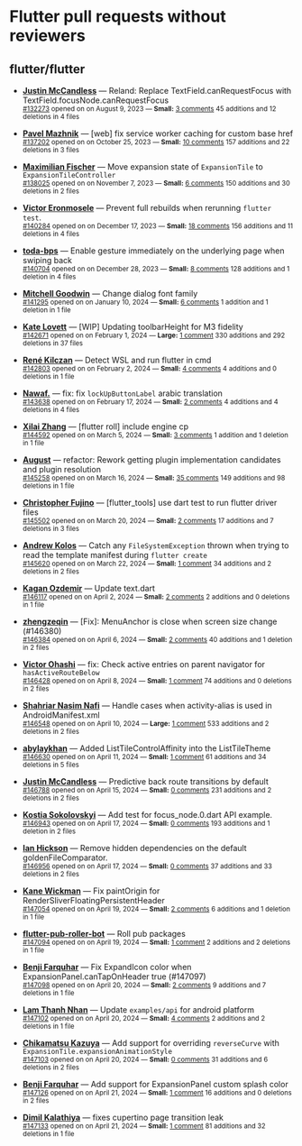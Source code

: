 # Flutter pull requests without reviewers

## flutter/flutter

* **[Justin McCandless](https://github.com/justinmc)** &mdash; Reland: Replace TextField.canRequestFocus with TextField.focusNode.canRequestFocus<br />
    <sub>[#132273](https://github.com/flutter/flutter/pull/132273) opened on on August 9, 2023 &mdash; **Small:** [3 comments](https://github.com/flutter/flutter/pull/132273) 45 additions and 12 deletions in 4 files</sub><br />

* **[Pavel Mazhnik](https://github.com/p-mazhnik)** &mdash; [web] fix service worker caching for custom base href<br />
    <sub>[#137202](https://github.com/flutter/flutter/pull/137202) opened on on October 25, 2023 &mdash; **Small:** [10 comments](https://github.com/flutter/flutter/pull/137202) 157 additions and 22 deletions in 3 files</sub><br />

* **[Maximilian Fischer](https://github.com/fischerscode)** &mdash; Move expansion state of `ExpansionTile` to `ExpansionTileController`<br />
    <sub>[#138025](https://github.com/flutter/flutter/pull/138025) opened on on November 7, 2023 &mdash; **Small:** [6 comments](https://github.com/flutter/flutter/pull/138025) 150 additions and 30 deletions in 2 files</sub><br />

* **[Victor Eronmosele](https://github.com/victoreronmosele)** &mdash; Prevent full rebuilds when rerunning `flutter test`.<br />
    <sub>[#140284](https://github.com/flutter/flutter/pull/140284) opened on on December 17, 2023 &mdash; **Small:** [18 comments](https://github.com/flutter/flutter/pull/140284) 156 additions and 11 deletions in 4 files</sub><br />

* **[toda-bps](https://github.com/toda-bps)** &mdash; Enable gesture immediately on the underlying page when swiping back<br />
    <sub>[#140704](https://github.com/flutter/flutter/pull/140704) opened on on December 28, 2023 &mdash; **Small:** [8 comments](https://github.com/flutter/flutter/pull/140704) 128 additions and 1 deletion in 4 files</sub><br />

* **[Mitchell Goodwin](https://github.com/MitchellGoodwin)** &mdash; Change dialog font family<br />
    <sub>[#141295](https://github.com/flutter/flutter/pull/141295) opened on on January 10, 2024 &mdash; **Small:** [6 comments](https://github.com/flutter/flutter/pull/141295) 1 addition and 1 deletion in 1 file</sub><br />

* **[Kate Lovett](https://github.com/Piinks)** &mdash; [WIP] Updating toolbarHeight for M3 fidelity<br />
    <sub>[#142671](https://github.com/flutter/flutter/pull/142671) opened on on February 1, 2024 &mdash; **Large:** [1 comment](https://github.com/flutter/flutter/pull/142671) 330 additions and 292 deletions in 37 files</sub><br />

* **[René Kilczan](https://github.com/rekire)** &mdash; Detect WSL and run flutter in cmd<br />
    <sub>[#142803](https://github.com/flutter/flutter/pull/142803) opened on on February 2, 2024 &mdash; **Small:** [4 comments](https://github.com/flutter/flutter/pull/142803) 4 additions and 0 deletions in 1 file</sub><br />

* **[Nawaf.](https://github.com/nawafalomari)** &mdash; fix: fix `lockUpButtonLabel` arabic translation<br />
    <sub>[#143638](https://github.com/flutter/flutter/pull/143638) opened on on February 17, 2024 &mdash; **Small:** [2 comments](https://github.com/flutter/flutter/pull/143638) 4 additions and 4 deletions in 4 files</sub><br />

* **[Xilai Zhang](https://github.com/XilaiZhang)** &mdash; [flutter roll] include engine cp<br />
    <sub>[#144592](https://github.com/flutter/flutter/pull/144592) opened on on March 5, 2024 &mdash; **Small:** [3 comments](https://github.com/flutter/flutter/pull/144592) 1 addition and 1 deletion in 1 file</sub><br />

* **[August](https://github.com/Gustl22)** &mdash; refactor: Rework getting plugin implementation candidates and plugin resolution<br />
    <sub>[#145258](https://github.com/flutter/flutter/pull/145258) opened on on March 16, 2024 &mdash; **Small:** [35 comments](https://github.com/flutter/flutter/pull/145258) 149 additions and 98 deletions in 1 file</sub><br />

* **[Christopher Fujino](https://github.com/christopherfujino)** &mdash; [flutter_tools] use dart test to run flutter driver files<br />
    <sub>[#145502](https://github.com/flutter/flutter/pull/145502) opened on on March 20, 2024 &mdash; **Small:** [2 comments](https://github.com/flutter/flutter/pull/145502) 17 additions and 7 deletions in 3 files</sub><br />

* **[Andrew Kolos](https://github.com/andrewkolos)** &mdash; Catch any `FileSystemException` thrown when trying to read the template manifest during `flutter create`<br />
    <sub>[#145620](https://github.com/flutter/flutter/pull/145620) opened on on March 22, 2024 &mdash; **Small:** [1 comment](https://github.com/flutter/flutter/pull/145620) 34 additions and 2 deletions in 2 files</sub><br />

* **[Kagan Ozdemir](https://github.com/kaganzdmr58)** &mdash; Update text.dart<br />
    <sub>[#146117](https://github.com/flutter/flutter/pull/146117) opened on on April 2, 2024 &mdash; **Small:** [2 comments](https://github.com/flutter/flutter/pull/146117) 2 additions and 0 deletions in 1 file</sub><br />

* **[zhengzeqin](https://github.com/zeqinjie)** &mdash; [Fix]: MenuAnchor is close when screen size change (#146380)<br />
    <sub>[#146384](https://github.com/flutter/flutter/pull/146384) opened on on April 6, 2024 &mdash; **Small:** [2 comments](https://github.com/flutter/flutter/pull/146384) 40 additions and 1 deletion in 2 files</sub><br />

* **[Victor Ohashi](https://github.com/VictorOhashi)** &mdash; fix: Check active entries on parent navigator for `hasActiveRouteBelow`<br />
    <sub>[#146428](https://github.com/flutter/flutter/pull/146428) opened on on April 8, 2024 &mdash; **Small:** [1 comment](https://github.com/flutter/flutter/pull/146428) 74 additions and 0 deletions in 2 files</sub><br />

* **[Shahriar Nasim Nafi](https://github.com/SNNafi)** &mdash; Handle cases when activity-alias is used in AndroidManifest.xml<br />
    <sub>[#146548](https://github.com/flutter/flutter/pull/146548) opened on on April 10, 2024 &mdash; **Large:** [1 comment](https://github.com/flutter/flutter/pull/146548) 533 additions and 2 deletions in 2 files</sub><br />

* **[abylaykhan](https://github.com/abikko)** &mdash; Added ListTileControlAffinity into the ListTileTheme<br />
    <sub>[#146630](https://github.com/flutter/flutter/pull/146630) opened on on April 11, 2024 &mdash; **Small:** [1 comment](https://github.com/flutter/flutter/pull/146630) 61 additions and 34 deletions in 5 files</sub><br />

* **[Justin McCandless](https://github.com/justinmc)** &mdash; Predictive back route transitions by default<br />
    <sub>[#146788](https://github.com/flutter/flutter/pull/146788) opened on on April 15, 2024 &mdash; **Small:** [0 comments](https://github.com/flutter/flutter/pull/146788) 231 additions and 2 deletions in 2 files</sub><br />

* **[Kostia Sokolovskyi](https://github.com/ksokolovskyi)** &mdash; Add test for focus_node.0.dart API example.<br />
    <sub>[#146943](https://github.com/flutter/flutter/pull/146943) opened on on April 17, 2024 &mdash; **Small:** [0 comments](https://github.com/flutter/flutter/pull/146943) 193 additions and 1 deletion in 2 files</sub><br />

* **[Ian Hickson](https://github.com/Hixie)** &mdash; Remove hidden dependencies on the default goldenFileComparator.<br />
    <sub>[#146956](https://github.com/flutter/flutter/pull/146956) opened on on April 17, 2024 &mdash; **Small:** [0 comments](https://github.com/flutter/flutter/pull/146956) 37 additions and 33 deletions in 2 files</sub><br />

* **[Kane Wickman](https://github.com/k-ane)** &mdash; Fix paintOrigin for RenderSliverFloatingPersistentHeader<br />
    <sub>[#147054](https://github.com/flutter/flutter/pull/147054) opened on on April 19, 2024 &mdash; **Small:** [2 comments](https://github.com/flutter/flutter/pull/147054) 6 additions and 1 deletion in 1 file</sub><br />

* **[flutter-pub-roller-bot](https://github.com/flutter-pub-roller-bot)** &mdash; Roll pub packages<br />
    <sub>[#147094](https://github.com/flutter/flutter/pull/147094) opened on on April 19, 2024 &mdash; **Small:** [1 comment](https://github.com/flutter/flutter/pull/147094) 2 additions and 2 deletions in 1 file</sub><br />

* **[Benji Farquhar](https://github.com/BenjiFarquhar)** &mdash; Fix ExpandIcon color when ExpansionPanel.canTapOnHeader true (#147097)<br />
    <sub>[#147098](https://github.com/flutter/flutter/pull/147098) opened on on April 20, 2024 &mdash; **Small:** [2 comments](https://github.com/flutter/flutter/pull/147098) 9 additions and 7 deletions in 1 file</sub><br />

* **[Lam Thanh Nhan](https://github.com/lamnhan066)** &mdash; Update `examples/api` for android platform<br />
    <sub>[#147102](https://github.com/flutter/flutter/pull/147102) opened on on April 20, 2024 &mdash; **Small:** [4 comments](https://github.com/flutter/flutter/pull/147102) 2 additions and 2 deletions in 1 file</sub><br />

* **[Chikamatsu Kazuya](https://github.com/chika3742)** &mdash; Add support for overriding `reverseCurve` with `ExpansionTile.expansionAnimationStyle`<br />
    <sub>[#147103](https://github.com/flutter/flutter/pull/147103) opened on on April 20, 2024 &mdash; **Small:** [0 comments](https://github.com/flutter/flutter/pull/147103) 31 additions and 6 deletions in 2 files</sub><br />

* **[Benji Farquhar](https://github.com/BenjiFarquhar)** &mdash; Add support for ExpansionPanel custom splash color<br />
    <sub>[#147126](https://github.com/flutter/flutter/pull/147126) opened on on April 21, 2024 &mdash; **Small:** [1 comment](https://github.com/flutter/flutter/pull/147126) 16 additions and 0 deletions in 2 files</sub><br />

* **[Dimil Kalathiya](https://github.com/Dimilkalathiya)** &mdash; fixes cupertino page transition leak<br />
    <sub>[#147133](https://github.com/flutter/flutter/pull/147133) opened on on April 21, 2024 &mdash; **Small:** [1 comment](https://github.com/flutter/flutter/pull/147133) 81 additions and 32 deletions in 1 file</sub><br />

